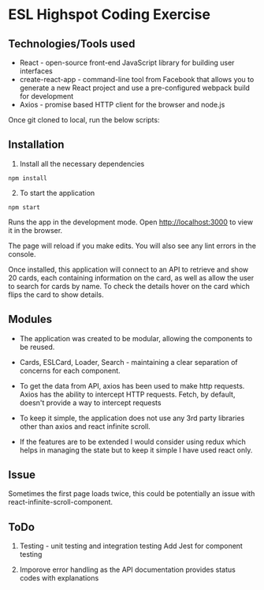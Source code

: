 # ESL Highspot Coding Exercise

## Technologies/Tools used

* React - open-source front-end JavaScript library for building user interfaces
* create-react-app - command-line tool from Facebook that allows you to generate a new React project and use a pre-configured webpack build for development
* Axios - promise based HTTP client for the browser and node.js

Once git cloned to local, run the below scripts:

## Installation ##

1. Install all the necessary dependencies

`npm install`

2. To start the application

`npm start`

Runs the app in the development mode.
Open [http://localhost:3000](http://localhost:3000) to view it in the browser.

The page will reload if you make edits.
You will also see any lint errors in the console.

Once installed, this application will connect to an API to retrieve and show 20 cards, each containing information on the card, as well as allow the user to search for cards by name. To check the details hover on the card which flips the card to show details.

## Modules ##

* The application was created to be modular, allowing the components to be reused.

* Cards, ESLCard, Loader, Search - maintaining a clear separation of concerns for each component. 

* To get the data from API, axios has been used to make http requests. Axios has the ability to intercept HTTP requests. Fetch, by default, doesn't provide a way to intercept requests

* To keep it simple, the application does not use any 3rd party libraries other than axios and react infinite scroll.

* If the features are to be extended I would consider using redux which helps in managing the state but to keep it simple I have used react only.

## Issue ##

Sometimes the first page loads twice, this could be potentially an issue with react-infinite-scroll-component.


## ToDo ##

1. Testing - unit testing and integration testing
Add Jest for component testing

2. Imporove error handling as the API documentation provides status codes with explanations
